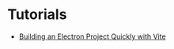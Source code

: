 # Tutorials

- <a href="https://xutaotaotao.github.io/electron-prokit/tutorials/create-vite-electron-service.html" target="_blank">Building an Electron Project Quickly with Vite</a>